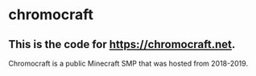 # chromocraft
## This is the code for https://chromocraft.net.

Chromocraft is a public Minecraft SMP that was hosted from 2018-2019.
